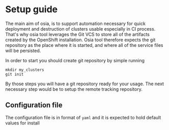 # Setup guide

The main aim of osia, is to support automation necessary for quick deployment and destruction of clusters usable 
especially in CI process. That's why osia tool leverages the Git VCS to store all of the artifacts created by the
OpenShift installation. Osia tool therefore expects the git repository as the place where it is started, and where all
of the service files will be persisted. 

In order to start you should create git repository by simple running

```
mkdir my_clusters
git init
```

By those steps you will have a git repository ready for your usage. 
The next necessary step would be to setup the remote tracking repository.


## Configuration file

The configuration file is in format of `yaml` and it is expected to hold default
values for install
